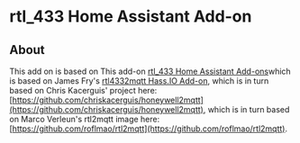 # rtl_433 Home Assistant Add-on

## About



This add on is based on This add-on [rtl_433 Home Assistant Add-ons](https://github.com/pbkhrv/rtl_433-hass-addons)which is based on James Fry's [rtl4332mqtt Hass.IO Add-on](https://github.com/james-fry/hassio-addons/tree/master/rtl4332mqtt), which is in turn based on Chris Kacerguis' project here: [https://github.com/chriskacerguis/honeywell2mqtt](https://github.com/chriskacerguis/honeywell2mqtt), which is in turn based on Marco Verleun's rtl2mqtt image here: [https://github.com/roflmao/rtl2mqtt](https://github.com/roflmao/rtl2mqtt).
